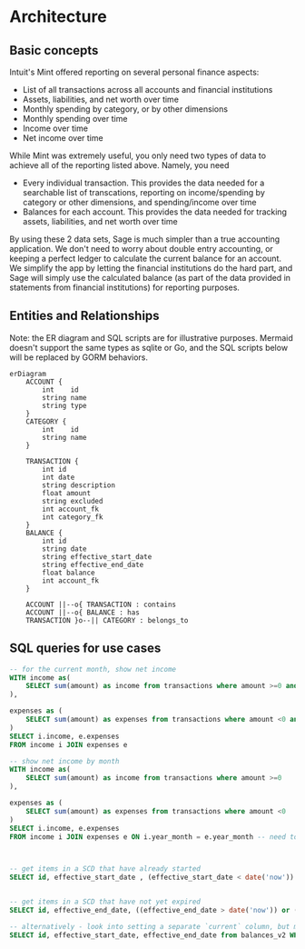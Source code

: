 # Architecture

## Basic concepts

Intuit's Mint offered reporting on several personal finance aspects:
* List of all transactions across all accounts and financial institutions
* Assets, liabilities, and net worth over time
* Monthly spending by category, or by other dimensions
* Monthly spending over time
* Income over time
* Net income over time

While Mint was extremely useful, you only need two types of data to achieve
all of the reporting listed above. Namely, you need
* Every individual transaction. This provides the data needed for a searchable list of transcations, reporting on income/spending by category or other dimensions, and spending/income over time
* Balances for each account. This provides the data needed for tracking assets, liabilities, and net worth over time

By using these 2 data sets, Sage is much simpler than a true accounting 
application. We don't need to worry about double entry accounting, or keeping
a perfect ledger to calculate the current balance for an account. We simplify
the app by letting the financial institutions do the hard part, and Sage
will simply use the calculated balance (as part of the data provided in
statements from financial institutions) for reporting purposes.

## Entities and Relationships

Note: the ER diagram and SQL scripts are for illustrative purposes. Mermaid
doesn't support the same types as sqlite or Go, and the SQL scripts below
will be replaced by GORM behaviors.

```mermaid
erDiagram
    ACCOUNT {
        int    id
        string name
        string type
    }
    CATEGORY {
        int    id
        string name
    }
    
    TRANSACTION {
        int id
        int date
        string description
        float amount
        string excluded
        int account_fk
        int category_fk
    }
    BALANCE {
        int id
        string date
        string effective_start_date
        string effective_end_date
        float balance
        int account_fk
    }

    ACCOUNT ||--o{ TRANSACTION : contains
    ACCOUNT ||--o{ BALANCE : has
    TRANSACTION }o--|| CATEGORY : belongs_to
```

## SQL queries for use cases

```sql
-- for the current month, show net income
WITH income as(
    SELECT sum(amount) as income from transactions where amount >=0 and date >= '2024-06-01' and date < '2024-06-30'
),

expenses as (
    SELECT sum(amount) as expenses from transactions where amount <0 and date >= '2024-06-01' and date < '2024-06-30'
)
SELECT i.income, e.expenses
FROM income i JOIN expenses e 

-- show net income by month
WITH income as(
    SELECT sum(amount) as income from transactions where amount >=0
),

expenses as (
    SELECT sum(amount) as expenses from transactions where amount <0
)
SELECT i.income, e.expenses
FROM income i JOIN expenses e ON i.year_month = e.year_month -- need to figure out this year-month bit yet



-- get items in a SCD that have already started
SELECT id, effective_start_date , (effective_start_date < date('now')) AS beforenow from balances_v2;


-- get items in a SCD that have not yet expired
SELECT id, effective_end_date, ((effective_end_date > date('now')) or (effective_end_date is null)) AS afternow from balances_v2;

-- alternatively - look into setting a separate `current` column, but maybe this is just more work/state to manage
SELECT id, effective_start_date, effective_end_date from balances_v2 WHERE is_current=TRUE ;

```

